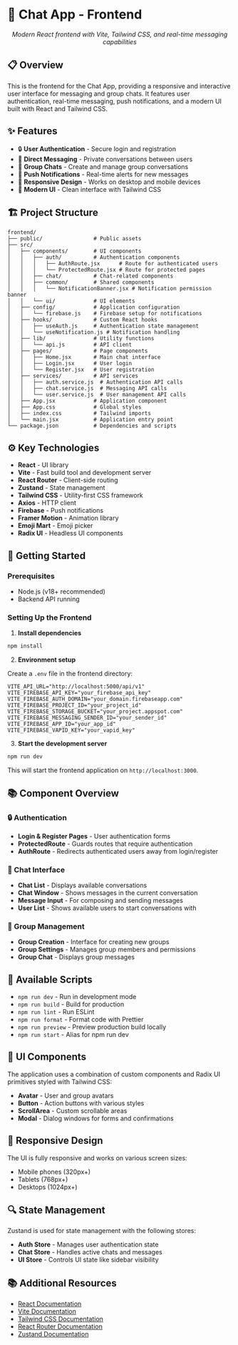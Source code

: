 # 🚀 Chat App - Frontend

<div align="center">
  <p><em>Modern React frontend with Vite, Tailwind CSS, and real-time messaging capabilities</em></p>
</div>

## 📋 Overview

This is the frontend for the Chat App, providing a responsive and interactive user interface for messaging and group chats. It features user authentication, real-time messaging, push notifications, and a modern UI built with React and Tailwind CSS.

## ✨ Features

- 🔒 **User Authentication** - Secure login and registration
- 💬 **Direct Messaging** - Private conversations between users
- 👥 **Group Chats** - Create and manage group conversations
- 🔔 **Push Notifications** - Real-time alerts for new messages
- 📱 **Responsive Design** - Works on desktop and mobile devices
- 🎨 **Modern UI** - Clean interface with Tailwind CSS

## 🏗️ Project Structure

```
frontend/
├── public/                # Public assets
├── src/
│   ├── components/        # UI components
│   │   ├── auth/          # Authentication components
│   │   │   ├── AuthRoute.jsx      # Route for authenticated users
│   │   │   └── ProtectedRoute.jsx # Route for protected pages
│   │   ├── chat/          # Chat-related components
│   │   ├── common/        # Shared components
│   │   │   └── NotificationBanner.jsx # Notification permission banner
│   │   └── ui/            # UI elements
│   ├── config/            # Application configuration
│   │   └── firebase.js    # Firebase setup for notifications
│   ├── hooks/             # Custom React hooks
│   │   ├── useAuth.js     # Authentication state management
│   │   └── useNotification.js # Notification handling
│   ├── lib/               # Utility functions
│   │   └── api.js         # API client
│   ├── pages/             # Page components
│   │   ├── Home.jsx       # Main chat interface
│   │   ├── Login.jsx      # User login
│   │   └── Register.jsx   # User registration
│   ├── services/          # API services
│   │   ├── auth.service.js  # Authentication API calls
│   │   ├── chat.service.js  # Messaging API calls
│   │   └── user.service.js  # User management API calls
│   ├── App.jsx            # Application component
│   ├── App.css            # Global styles
│   ├── index.css          # Tailwind imports
│   └── main.jsx           # Application entry point
└── package.json           # Dependencies and scripts
```

## ⚙️ Key Technologies

- **React** - UI library
- **Vite** - Fast build tool and development server
- **React Router** - Client-side routing
- **Zustand** - State management
- **Tailwind CSS** - Utility-first CSS framework
- **Axios** - HTTP client
- **Firebase** - Push notifications
- **Framer Motion** - Animation library
- **Emoji Mart** - Emoji picker
- **Radix UI** - Headless UI components

## 🚀 Getting Started

### Prerequisites

- Node.js (v18+ recommended)
- Backend API running

### Setting Up the Frontend

1. **Install dependencies**

```bash
npm install
```

2. **Environment setup**

Create a `.env` file in the frontend directory:

```
VITE_API_URL="http://localhost:5000/api/v1"
VITE_FIREBASE_API_KEY="your_firebase_api_key"
VITE_FIREBASE_AUTH_DOMAIN="your_domain.firebaseapp.com"
VITE_FIREBASE_PROJECT_ID="your_project_id"
VITE_FIREBASE_STORAGE_BUCKET="your_project.appspot.com"
VITE_FIREBASE_MESSAGING_SENDER_ID="your_sender_id"
VITE_FIREBASE_APP_ID="your_app_id"
VITE_FIREBASE_VAPID_KEY="your_vapid_key"
```

3. **Start the development server**

```bash
npm run dev
```

This will start the frontend application on `http://localhost:3000`.

## 📚 Component Overview

### 🔒 Authentication

- **Login & Register Pages** - User authentication forms
- **ProtectedRoute** - Guards routes that require authentication
- **AuthRoute** - Redirects authenticated users away from login/register

### 💬 Chat Interface

- **Chat List** - Displays available conversations
- **Chat Window** - Shows messages in the current conversation
- **Message Input** - For composing and sending messages
- **User List** - Shows available users to start conversations with

### 👥 Group Management

- **Group Creation** - Interface for creating new groups
- **Group Settings** - Manages group members and permissions
- **Group Chat** - Displays group messages

## 🧪 Available Scripts

- `npm run dev` - Run in development mode
- `npm run build` - Build for production
- `npm run lint` - Run ESLint
- `npm run format` - Format code with Prettier
- `npm run preview` - Preview production build locally
- `npm run start` - Alias for npm run dev

## 🎨 UI Components

The application uses a combination of custom components and Radix UI primitives styled with Tailwind CSS:

- **Avatar** - User and group avatars
- **Button** - Action buttons with various styles
- **ScrollArea** - Custom scrollable areas
- **Modal** - Dialog windows for forms and confirmations

## 📱 Responsive Design

The UI is fully responsive and works on various screen sizes:

- Mobile phones (320px+)
- Tablets (768px+)
- Desktops (1024px+)

## 🔍 State Management

Zustand is used for state management with the following stores:

- **Auth Store** - Manages user authentication state
- **Chat Store** - Handles active chats and messages
- **UI Store** - Controls UI state like sidebar visibility

## 📚 Additional Resources

- [React Documentation](https://reactjs.org/docs/getting-started.html)
- [Vite Documentation](https://vitejs.dev/guide/)
- [Tailwind CSS Documentation](https://tailwindcss.com/docs)
- [React Router Documentation](https://reactrouter.com/en/main)
- [Zustand Documentation](https://github.com/pmndrs/zustand)
